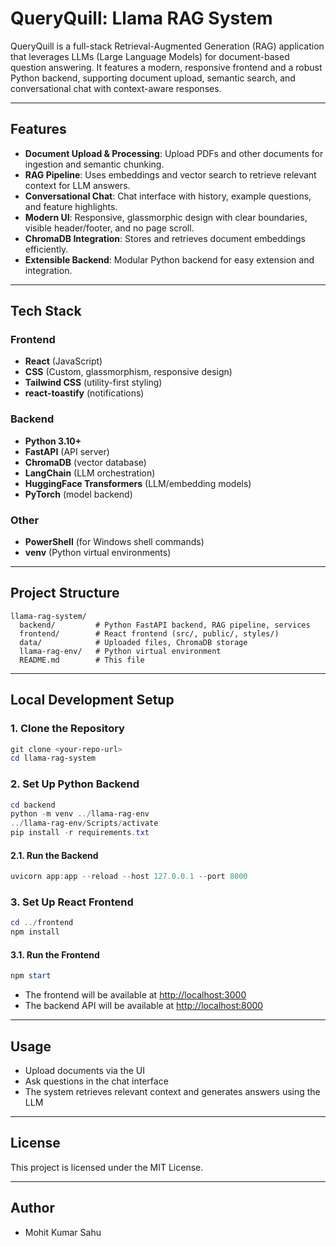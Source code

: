 # QueryQuill: Llama RAG System

QueryQuill is a full-stack Retrieval-Augmented Generation (RAG) application that leverages LLMs (Large Language Models) for document-based question answering. It features a modern, responsive frontend and a robust Python backend, supporting document upload, semantic search, and conversational chat with context-aware responses.

---

## Features
- **Document Upload & Processing**: Upload PDFs and other documents for ingestion and semantic chunking.
- **RAG Pipeline**: Uses embeddings and vector search to retrieve relevant context for LLM answers.
- **Conversational Chat**: Chat interface with history, example questions, and feature highlights.
- **Modern UI**: Responsive, glassmorphic design with clear boundaries, visible header/footer, and no page scroll.
- **ChromaDB Integration**: Stores and retrieves document embeddings efficiently.
- **Extensible Backend**: Modular Python backend for easy extension and integration.

---

## Tech Stack

### Frontend
- **React** (JavaScript)
- **CSS** (Custom, glassmorphism, responsive design)
- **Tailwind CSS** (utility-first styling)
- **react-toastify** (notifications)

### Backend
- **Python 3.10+**
- **FastAPI** (API server)
- **ChromaDB** (vector database)
- **LangChain** (LLM orchestration)
- **HuggingFace Transformers** (LLM/embedding models)
- **PyTorch** (model backend)

### Other
- **PowerShell** (for Windows shell commands)
- **venv** (Python virtual environments)

---

## Project Structure
```
llama-rag-system/
  backend/         # Python FastAPI backend, RAG pipeline, services
  frontend/        # React frontend (src/, public/, styles/)
  data/            # Uploaded files, ChromaDB storage
  llama-rag-env/   # Python virtual environment
  README.md        # This file
```

---

## Local Development Setup

### 1. Clone the Repository
```powershell
git clone <your-repo-url>
cd llama-rag-system
```

### 2. Set Up Python Backend
```powershell
cd backend
python -m venv ../llama-rag-env
../llama-rag-env/Scripts/activate
pip install -r requirements.txt
```

#### 2.1. Run the Backend
```powershell
uvicorn app:app --reload --host 127.0.0.1 --port 8000
```

### 3. Set Up React Frontend
```powershell
cd ../frontend
npm install
```

#### 3.1. Run the Frontend
```powershell
npm start
```

- The frontend will be available at [http://localhost:3000](http://localhost:3000)
- The backend API will be available at [http://localhost:8000](http://localhost:8000)

---

## Usage
- Upload documents via the UI
- Ask questions in the chat interface
- The system retrieves relevant context and generates answers using the LLM

---

## License
This project is licensed under the MIT License.

---

## Author
- Mohit Kumar Sahu
